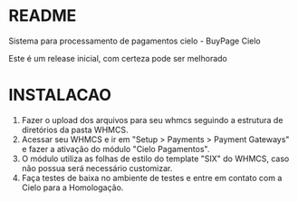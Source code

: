 # README #

Sistema para processamento de pagamentos cielo - BuyPage Cielo

Este é um release inicial, com certeza pode ser melhorado

# INSTALACAO #

1. Fazer o upload dos arquivos para seu whmcs seguindo a estrutura de diretórios da pasta WHMCS.
2. Acessar seu WHMCS e ir em "Setup > Payments > Payment Gateways" e fazer a ativação do módulo "Cielo Pagamentos".
3. O módulo utiliza as folhas de estilo do template "SIX" do WHMCS, caso não possua será necessário customizar.
4. Faça testes de baixa no ambiente de testes e entre em contato com a Cielo para a Homologação.
